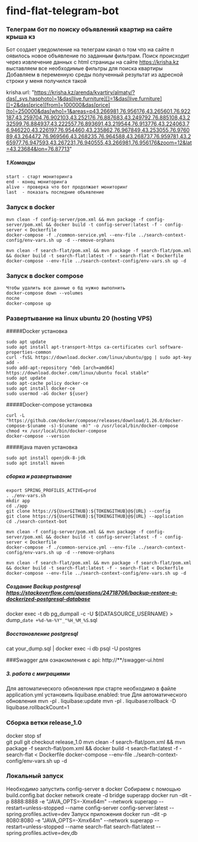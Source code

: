 # find-flat-telegram-bot
### Телеграм бот по поиску объявлений квартир на сайте крыша кз
Бот создает уведомление на телеграм канал о том что на сайте п
оявилось новое объявление по заданным фильтрам. Поиск происходит через 
извлечение данных с html страницы на сайте https://krisha.kz выставляем 
все необходимые фильтры для поиска квартиры Добавляем в переменную среды 
полученный результат из адресной строки у меня получился такой 

krisha.url: "https://krisha.kz/arenda/kvartiry/almaty/?das[_sys.hasphoto]=1&das[live.furniture][]=1&das[live.furniture][]=2&das[price][from]=100000&das[price][to]=250000&das[who]=1&areas=p43.266981,76.956176,43.265601,76.922187,43.259704,76.902103,43.252176,76.887683,43.249792,76.885108,43.232599,76.884937,43.222557,76.893691,43.219544,76.913776,43.224063,76.946220,43.226197,76.954460,43.235862,76.967849,43.253055,76.976089,43.264472,76.969566,43.268235,76.964588,43.268737,76.959781,43.265977,76.947593,43.267231,76.940555,43.266981,76.956176&zoom=12&lat=43.23684&lon=76.87713"

##### 1.Команды
~~~~
start - старт мониторинга
end - конец мониторинга
alive - проверка что бот продолжает мониторинг
last  - показать последние объявление
~~~~
### Запуск в docker
~~~~
mvn clean -f config-server/pom.xml && mvn package -f config-server/pom.xml && docker build -t config-server:latest -f - config-server < Dockerfile
docker-compose -f ./common-service.yml --env-file ../search-context-config/env-vars.sh up -d --remove-orphans

mvn clean -f search-flat/pom.xml && mvn package -f search-flat/pom.xml && docker build -t search-flat:latest -f - search-flat < Dockerfile
docker-compose --env-file ../search-context-config/env-vars.sh up -d
~~~~
### Запуск в docker compose
~~~~
Чтобы удалить все данные о бд нужно выполнить 
docker-compose down --volumes
после
docker-compose up
~~~~
### Развертывание на linux ubuntu 20 (hosting VPS) 
#####Docker установка
~~~~Большая часть информации взята из данной статьи https://totaku.ru/ustanovka-docker-i-docker-compose-na-ubuntu-20-04
sudo apt update
sudo apt install apt-transport-https ca-certificates curl software-properties-common
curl -fsSL https://download.docker.com/linux/ubuntu/gpg | sudo apt-key add -
sudo add-apt-repository "deb [arch=amd64] https://download.docker.com/linux/ubuntu focal stable"
sudo apt update
sudo apt-cache policy docker-ce
sudo apt install docker-ce
sudo usermod -aG docker ${user}
~~~~
#####Docker-compose установка
~~~~
curl -L "https://github.com/docker/compose/releases/download/1.26.0/docker-compose-$(uname -s)-$(uname -m)" -o /usr/local/bin/docker-compose
chmod +x /usr/local/bin/docker-compose
docker-compose --version
~~~~
#####java maven установка
~~~~ 
sudo apt install openjdk-8-jdk
sudo apt install maven
~~~~
##### сборка и развертывание
~~~~
export SPRING_PROFILES_ACTIVE=prod
. ./env-vars.sh
mkdir app
cd ./app
git clone https://${UserGITHUB}:${TOKENGITHUB}@${URL} --config
git clone https://${UserGITHUB}:${TOKENGITHUB}@${URL} --application
cd ./search-context-bot

mvn clean -f config-server/pom.xml && mvn package -f config-server/pom.xml && docker build -t config-server:latest -f - config-server < Dockerfile
docker-compose -f ./common-service.yml --env-file ../search-context-config/env-vars.sh up -d --remove-orphans

mvn clean -f search-flat/pom.xml && mvn package -f search-flat/pom.xml && docker build -t search-flat:latest -f - search-flat < Dockerfile
docker-compose --env-file ../search-context-config/env-vars.sh up -d

~~~~
##### Создание Backup postgresql https://stackoverflow.com/questions/24718706/backup-restore-a-dockerized-postgresql-database
docker exec -t db pg_dumpall -c -U ${DATASOURCE_USERNAME} > dump_`date +%d-%m-%Y"_"%H_%M_%S`.sql
##### Восстановление postgresql
cat your_dump.sql | docker exec -i db psql -U postgres

###Swagger для ознакомления с api:
http://**/swagger-ui.html

##### 3. работа с миграциями
Для автоматического  обновления при старте необходимо в файле application.yml
установить   liquibase.enabled: true
Для автоматического обновления
mvn -pl . liquibase:update
mvn -pl . liquibase:rollback -D liquibase.rollbackCount=1

### Сборка ветки release_1.0
docker stop sf  
git pull
git checkout release_1.0
mvn clean -f search-flat/pom.xml && mvn package -f search-flat/pom.xml && docker build -t search-flat:latest -f - search-flat < Dockerfile
docker-compose --env-file ../search-context-config/env-vars.sh up -d

### Локальный запуск 
Необходимо запустить config-server в docker
Собираем с помощью build.config.bat
docker network create -d bridge superapp
docker run -dit -p 8888:8888 -e "JAVA_OPTS=-Xmx64m" --network superapp --restart=unless-stopped --name config-server config-server:latest --spring.profiles.active=dev
Запуск приложения
docker run -dit -p 8080:8080 -e "JAVA_OPTS=-Xmx64m" --network superapp --restart=unless-stopped --name search-flat search-flat:latest --spring.profiles.active=dev,db